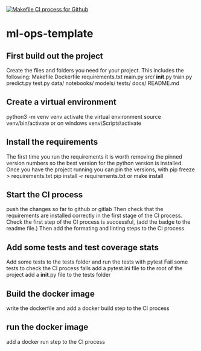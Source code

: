 [![Makefile CI process for Github](https://github.com/ant358/ml-ops-template/actions/workflows/devops-github.yml/badge.svg)](https://github.com/ant358/ml-ops-template/actions/workflows/devops-github.yml)

# ml-ops-template

## First build out the project 
Create the files and folders you need for your project.  This includes the following:
Makefile
Dockerfile
requirements.txt
main.py
src/
    __init__.py
    train.py
    predict.py
    test.py
data/
notebooks/
models/
tests/
docs/
README.md

## Create a virtual environment
python3 -m venv venv
activate the virtual environment
source venv/bin/activate or on windows venv\Scripts\activate

## Install the requirements
The first time you run the requirements it is worth removing the pinned version numbers so the best version for the python version is installed.  Once you have the project running you can pin the versions, with pip freeze > requirements.txt
pip install -r requirements.txt
or make install

## Start the CI process  
push the changes so far to github or gitlab
Then check that the requirements are installed correctly in the first stage of the CI process.
Check the first step of the CI process is successful, (add the badge to the readme file.)
Then add the formating and linting steps to the CI process.

## Add some tests and test coverage stats
Add some tests to the tests folder and run the tests with pytest
Fail some tests to check the CI process fails
add a pytest.ini file to the root of the project
add a __init__.py file to the tests folder

## Build the docker image
write the dockerfile and 
add a docker build step to the CI process

## run the docker image
add a docker run step to the CI process

